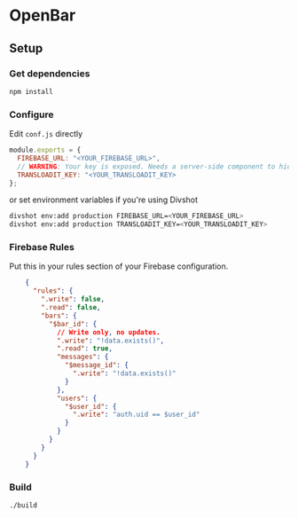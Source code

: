 # OpenBar

## Setup

### Get dependencies

```bash
npm install
```

### Configure

Edit `conf.js` directly

```js
module.exports = {
  FIREBASE_URL: "<YOUR_FIREBASE_URL>",
  // WARNING: Your key is exposed. Needs a server-side component to hide this.
  TRANSLOADIT_KEY: "<YOUR_TRANSLOADIT_KEY>
};
```

or set environment variables if you're using Divshot

```bash
divshot env:add production FIREBASE_URL=<YOUR_FIREBASE_URL>
divshot env:add production TRANSLOADIT_KEY=<YOUR_TRANSLOADIT_KEY>
```

### Firebase Rules

Put this in your rules section of your Firebase configuration.

```json
    {
      "rules": {
        ".write": false,
        ".read": false,
        "bars": {
          "$bar_id": {
            // Write only, no updates.
            ".write": "!data.exists()",
            ".read": true,
            "messages": {
              "$message_id": {
                ".write": "!data.exists()"
              }
            },
            "users": {
              "$user_id": {
                ".write": "auth.uid == $user_id"
              }
            }
          }
        }
      }
    }
```

### Build

```bash
./build
```
